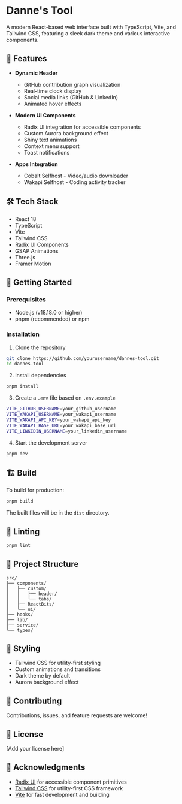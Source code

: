 # Danne's Tool

A modern React-based web interface built with TypeScript, Vite, and Tailwind CSS, featuring a sleek dark theme and various interactive components.

## 🌟 Features

- **Dynamic Header**

  - GitHub contribution graph visualization
  - Real-time clock display
  - Social media links (GitHub & LinkedIn)
  - Animated hover effects

- **Modern UI Components**

  - Radix UI integration for accessible components
  - Custom Aurora background effect
  - Shiny text animations
  - Context menu support
  - Toast notifications

- **Apps Integration**
  - Cobalt Selfhost - Video/audio downloader
  - Wakapi Selfhost - Coding activity tracker

## 🛠️ Tech Stack

- React 18
- TypeScript
- Vite
- Tailwind CSS
- Radix UI Components
- GSAP Animations
- Three.js
- Framer Motion

## 🚀 Getting Started

### Prerequisites

- Node.js (v18.18.0 or higher)
- pnpm (recommended) or npm

### Installation

1. Clone the repository

```bash
git clone https://github.com/yourusername/dannes-tool.git
cd dannes-tool
```

2. Install dependencies

```bash
pnpm install
```

3. Create a `.env` file based on `.env.example`

```bash
VITE_GITHUB_USERNAME=your_github_username
VITE_WAKAPI_USERNAME=your_wakapi_username
VITE_WAKAPI_API_KEY=your_wakapi_api_key
VITE_WAKAPI_BASE_URL=your_wakapi_base_url
VITE_LINKEDIN_USERNAME=your_linkedin_username
```

4. Start the development server

```bash
pnpm dev
```

## 🏗️ Build

To build for production:

```bash
pnpm build
```

The built files will be in the `dist` directory.

## 🧪 Linting

```bash
pnpm lint
```

## 📁 Project Structure

```
src/
├── components/
│   ├── custom/
│   │   ├── header/
│   │   └── tabs/
│   ├── ReactBits/
│   └── ui/
├── hooks/
├── lib/
├── service/
└── types/
```

## 🎨 Styling

- Tailwind CSS for utility-first styling
- Custom animations and transitions
- Dark theme by default
- Aurora background effect

## 🤝 Contributing

Contributions, issues, and feature requests are welcome!

## 📝 License

[Add your license here]

## 🙏 Acknowledgments

- [Radix UI](https://www.radix-ui.com/) for accessible component primitives
- [Tailwind CSS](https://tailwindcss.com/) for utility-first CSS framework
- [Vite](https://vitejs.dev/) for fast development and building
